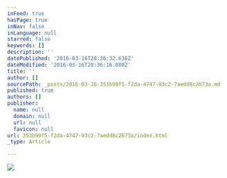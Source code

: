 ```yaml
---
inFeed: true
hasPage: true
inNav: false
inLanguage: null
starred: false
keywords: []
description: ''
datePublished: '2016-03-16T20:36:32.638Z'
dateModified: '2016-03-16T20:36:16.080Z'
title: ''
author: []
sourcePath: _posts/2016-03-16-353b99f5-f2da-4747-93c2-7aedd8c2673a.md
published: true
authors: []
publisher:
  name: null
  domain: null
  url: null
  favicon: null
url: 353b99f5-f2da-4747-93c2-7aedd8c2673a/index.html
_type: Article

---
```

![](https://s3-us-west-2.amazonaws.com/the-grid-img/p/c986f4a6538598d405bebe44a63364d063f7fb67.jpg)